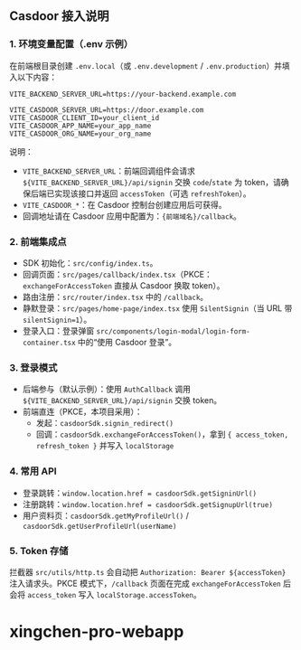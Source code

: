 ## Casdoor 接入说明

### 1. 环境变量配置（.env 示例）

在前端根目录创建 `.env.local`（或 `.env.development` / `.env.production`）并填入以下内容：

```
VITE_BACKEND_SERVER_URL=https://your-backend.example.com

VITE_CASDOOR_SERVER_URL=https://door.example.com
VITE_CASDOOR_CLIENT_ID=your_client_id
VITE_CASDOOR_APP_NAME=your_app_name
VITE_CASDOOR_ORG_NAME=your_org_name
```

说明：

- `VITE_BACKEND_SERVER_URL`：前端回调组件会请求 `${VITE_BACKEND_SERVER_URL}/api/signin` 交换 `code`/`state` 为 token，请确保后端已实现该接口并返回 `accessToken`（可选 `refreshToken`）。
- `VITE_CASDOOR_*`：在 Casdoor 控制台创建应用后可获得。
- 回调地址请在 Casdoor 应用中配置为：`{前端域名}/callback`。

### 2. 前端集成点

- SDK 初始化：`src/config/index.ts`。
- 回调页面：`src/pages/callback/index.tsx`（PKCE：`exchangeForAccessToken` 直接从 Casdoor 换取 token）。
- 路由注册：`src/router/index.tsx` 中的 `/callback`。
- 静默登录：`src/pages/home-page/index.tsx` 使用 `SilentSignin`（当 URL 带 `silentSignin=1`）。
- 登录入口：登录弹窗 `src/components/login-modal/login-form-container.tsx` 中的“使用 Casdoor 登录”。

### 3. 登录模式

- 后端参与（默认示例）：使用 `AuthCallback` 调用 `${VITE_BACKEND_SERVER_URL}/api/signin` 交换 token。
- 前端直连（PKCE，本项目采用）：
  - 发起：`casdoorSdk.signin_redirect()`
  - 回调：`casdoorSdk.exchangeForAccessToken()`，拿到 `{ access_token, refresh_token }` 并写入 `localStorage`

### 4. 常用 API

- 登录跳转：`window.location.href = casdoorSdk.getSigninUrl()`
- 注册跳转：`window.location.href = casdoorSdk.getSignupUrl(true)`
- 用户资料页：`casdoorSdk.getMyProfileUrl()` / `casdoorSdk.getUserProfileUrl(userName)`

### 5. Token 存储

拦截器 `src/utils/http.ts` 会自动把 `Authorization: Bearer ${accessToken}` 注入请求头。PKCE 模式下，`/callback` 页面在完成 `exchangeForAccessToken` 后会将 `access_token` 写入 `localStorage.accessToken`。

# xingchen-pro-webapp
